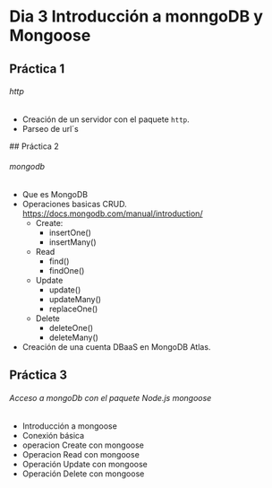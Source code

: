 # Dia 3 Introducción a monngoDB y Mongoose


## Práctica 1
###### http
- Creación de un servidor con el paquete ```http```.
- Parseo de url´s


## Práctica 2

###### mongodb

- Que es MongoDB
- Operaciones basicas CRUD. https://docs.mongodb.com/manual/introduction/
  - Create:
    - insertOne()
    - insertMany()
  - Read
    - find()
    - findOne()
  - Update
    - update()
    - updateMany()
    - replaceOne()
  - Delete
    - deleteOne()
    - deleteMany()
- Creación de una cuenta DBaaS en MongoDB Atlas.

## Práctica 3

###### Acceso a mongoDb con el paquete Node.js mongoose

- Introducción a mongoose
- Conexión básica
- operacion Create con mongoose
- Operacion Read con mongoose
- Operación Update con mongoose
- Operación Delete con mongoose
